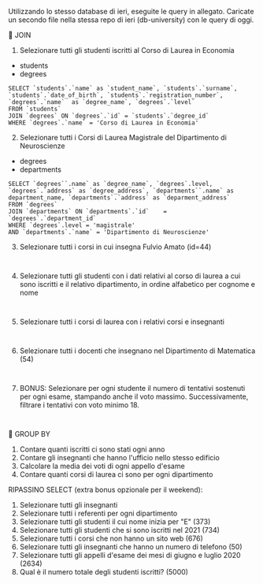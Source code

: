 Utilizzando lo stesso database di ieri, eseguite le query in allegato. Caricate un secondo file nella stessa repo di ieri (db-university) con le query di oggi.


📌  JOIN
1. Selezionare tutti gli studenti iscritti al Corso di Laurea in Economia
- students
- degrees

```
SELECT `students`.`name` as `student_name`, `students`.`surname`, `students`.`date_of_birth`, `students`.`registration_number`, `degrees`.`name`  as `degree_name`, `degrees`.`level`
FROM `students`
JOIN `degrees` ON `degrees`.`id` = `students`.`degree_id`
WHERE `degrees`.`name` = 'Corso di Laurea in Economia'

```


2. Selezionare tutti i Corsi di Laurea Magistrale del Dipartimento di Neuroscienze
- degrees
- departments

```
SELECT `degrees``.name` as `degree_name`, `degrees`.level, `degrees`.`address` as `degree_address`, `departments``.name` as department_name, `departments`.`address` as `deparment_address`
FROM `degrees`
JOIN `departments` ON `departments`.`id`	= `degrees`.`department_id`
WHERE `degrees`.level = 'magistrale'
AND `departments`.`name` = 'Dipartimento di Neuroscienze'

```


3. Selezionare tutti i corsi in cui insegna Fulvio Amato (id=44)

```


```


4. Selezionare tutti gli studenti con i dati relativi al corso di laurea a cui sono iscritti e il relativo dipartimento, in ordine alfabetico per cognome e nome

```


```


5. Selezionare tutti i corsi di laurea con i relativi corsi e insegnanti

```


```


6. Selezionare tutti i docenti che insegnano nel Dipartimento di Matematica (54)

```


```


7. BONUS: Selezionare per ogni studente il numero di tentativi sostenuti per ogni esame, stampando anche il voto massimo. Successivamente, filtrare i tentativi con voto minimo 18.


```


```




📌 GROUP BY
1. Contare quanti iscritti ci sono stati ogni anno
2. Contare gli insegnanti che hanno l'ufficio nello stesso edificio
3. Calcolare la media dei voti di ogni appello d'esame
4. Contare quanti corsi di laurea ci sono per ogni dipartimento




 RIPASSINO SELECT (extra bonus opzionale per il weekend):
1. Selezionare tutti gli insegnanti
2. Selezionare tutti i referenti per ogni dipartimento
3. Selezionare tutti gli studenti il cui nome inizia per "E" (373)
4. Selezionare tutti gli studenti che si sono iscritti nel 2021 (734)
5. Selezionare tutti i corsi che non hanno un sito web (676)
6. Selezionare tutti gli insegnanti che hanno un numero di telefono (50)
7. Selezionare tutti gli appelli d'esame dei mesi di giugno e luglio 2020 (2634)
8. Qual è il numero totale degli studenti iscritti? (5000)